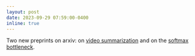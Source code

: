 ```yaml
---
layout: post
date: 2023-09-29 07:59:00-0400
inline: true
---
```


Two new preprints on arxiv: on [video summarization](https://arxiv.org/abs/2309.09405) and on the [softmax bottleneck](https://arxiv.org/abs/2310.01693).

